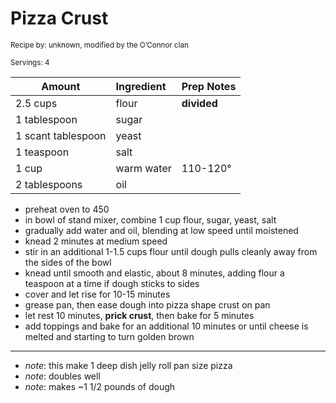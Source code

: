 # Pizza Crust

<small>Recipe by: unknown, modified by the O’Connor clan</small>

<small>Servings: 4</small>

| Amount             | Ingredient | Prep Notes  |
| ------------------ | :--------- | :---------- |
| 2.5 cups           | flour      | **divided** |
| 1 tablespoon       | sugar      |             |
| 1 scant tablespoon | yeast      |             |
| 1 teaspoon         | salt       |             |
| 1 cup              | warm water | 110-120°    |
| 2 tablespoons      | oil        |             |

- preheat oven to 450
- in bowl of stand mixer, combine 1 cup flour, sugar, yeast, salt
- gradually add water and oil, blending at low speed until moistened
- knead 2 minutes at medium speed
- stir in an additional 1-1.5 cups flour until dough pulls cleanly away from the sides of the bowl
- knead until smooth and elastic, about 8 minutes, adding flour a teaspoon at a time if dough sticks to sides
- cover and let rise for 10-15 minutes
- grease pan, then ease dough into pizza shape crust on pan
- let rest 10 minutes, **prick crust**, then bake for 5 minutes
- add toppings and bake for an additional 10 minutes or until cheese is melted and starting to turn golden brown

---

- _note_: this make 1 deep dish jelly roll pan size pizza
- _note_: doubles well
- _note_: makes ~1 1/2 pounds of dough

<!-- Tags:
- pizza
- crust
- vegetarian
- vegan
- oven
-->